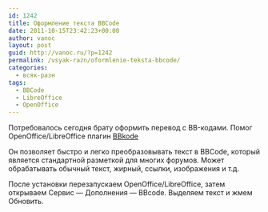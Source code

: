 ```yaml
---
id: 1242
title: Оформление текста BBCode
date: 2011-10-15T23:42:23+00:00
author: vanoc
layout: post
guid: http://vanoc.ru/?p=1242
permalink: /vsyak-razn/oformlenie-teksta-bbcode/
categories:
  - всяк-разн
tags:
  - BBCode
  - LibreOffice
  - OpenOffice
---
```

Потребовалось сегодня брату оформить перевод с BB-кодами. Помог OpenOffice/LibreOffice плагин <a href="http://extensions.services.openoffice.org/en/project/BBkode" target="_blank">BBkode</a>

Он позволяет быстро и легко преобразовывать текст в BBCode, который является стандартной разметкой для многих форумов. Может обрабатывать обычный текст, жирный, ссылки, изображения и т.д.

После установки перезапускаем OpenOffice/LibreOffice, затем открываем Сервис &#8212; Дополнения &#8212; BBcode. Выделяем текст и жмем Обновить.